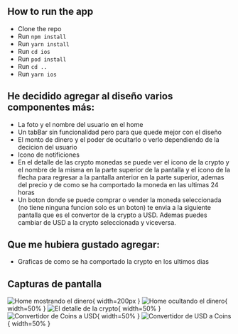 ## How to run the app
- Clone the repo
- Run `npm install`
- Run `yarn install`
- Run `cd ios`
- Run `pod install`
- Run `cd ..`
- Run `yarn ios`

## He decidido agregar al diseño varios componentes más:
- La foto y el nombre del usuario en el home
- Un tabBar sin funcionalidad pero para que quede mejor con el diseño
- El monto de dinero y el poder de ocultarlo o verlo dependiendo de la decicion del usuario
- Icono de notificiones
- En el detalle de las crypto monedas se puede ver el icono de la crypto y el nombre de la misma en la parte superior de la pantalla y el icono de la flecha para regresar a la pantalla anterior en la parte superior,  ademas del precio y de como se ha comportado la moneda en las ultimas 24 horas
- Un boton donde se puede comprar o vender la moneda seleccionada (no tiene ninguna funcion solo es un boton) te envia a la siguiente pantalla que es el convertor de la crypto a USD. Ademas puedes cambiar de USD a la crypto seleccionada y viceversa.


## Que me hubiera gustado agregar: 
- Graficas de como se ha comportado la crypto en los ultimos dias


## Capturas de pantalla
![Home mostrando el dinero](https://res.cloudinary.com/dj1pp4ivb/image/upload/v1700936217/Simulator_Screenshot_-_iPhone_15_-_2023-11-25_at_15.01.19_eqnlik.png){ width=200px }
![Home ocultando el dinero](https://res.cloudinary.com/dj1pp4ivb/image/upload/v1700936216/Simulator_Screenshot_-_iPhone_15_-_2023-11-25_at_15.00.48_zfiqmx.png){ width=50% }
![El detalle de la crypto](https://res.cloudinary.com/dj1pp4ivb/image/upload/v1700936217/Simulator_Screenshot_-_iPhone_15_-_2023-11-25_at_15.00.50_qlkh5p.png){ width=50% }
![Convertidor de Coins a USD](https://res.cloudinary.com/dj1pp4ivb/image/upload/v1700936216/Simulator_Screenshot_-_iPhone_15_-_2023-11-25_at_15.00.55_suukyt.png){ width=50% }
![Convertidor de USD a Coins](https://res.cloudinary.com/dj1pp4ivb/image/upload/v1700936217/Simulator_Screenshot_-_iPhone_15_-_2023-11-25_at_15.01.04_yjo8py.png){ width=50% }